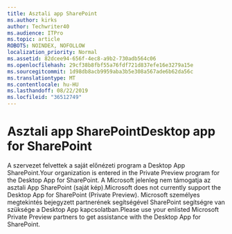 ```yaml
---
title: Asztali app SharePoint
ms.author: kirks
author: Techwriter40
ms.audience: ITPro
ms.topic: article
ROBOTS: NOINDEX, NOFOLLOW
localization_priority: Normal
ms.assetid: 82dcee94-656f-4ec8-a9b2-730adb564c06
ms.openlocfilehash: 29cf38b8fbf55a76fdf721d837efe16e3279a15e
ms.sourcegitcommit: 1d98db8acb9959aba3b5e308a567ade6b62da56c
ms.translationtype: MT
ms.contentlocale: hu-HU
ms.lasthandoff: 08/22/2019
ms.locfileid: "36512749"
---
```

# <a name="desktop-app-for-sharepoint"></a><span data-ttu-id="2418c-102">Asztali app SharePoint</span><span class="sxs-lookup"><span data-stu-id="2418c-102">Desktop app for SharePoint</span></span>

<span data-ttu-id="2418c-103">A szervezet felvettek a saját előnézeti program a Desktop App SharePoint.</span><span class="sxs-lookup"><span data-stu-id="2418c-103">Your organization is entered in the Private Preview program for the Desktop App for SharePoint.</span></span> <span data-ttu-id="2418c-104">A Microsoft jelenleg nem támogatja az asztali App SharePoint (saját kép).</span><span class="sxs-lookup"><span data-stu-id="2418c-104">Microsoft does not currently support the Desktop App for SharePoint (Private Preview).</span></span> <span data-ttu-id="2418c-105">Microsoft személyes megtekintés bejegyzett partnerének segítségével SharePoint segítségre van szüksége a Desktop App kapcsolatban.</span><span class="sxs-lookup"><span data-stu-id="2418c-105">Please use your enlisted Microsoft Private Preview partners to get assistance with the Desktop App for SharePoint.</span></span>
